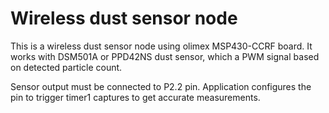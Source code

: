 Wireless dust sensor node
=========================

This is a wireless dust sensor node using
olimex MSP430-CCRF board. It works with
DSM501A or PPD42NS dust sensor, which a PWM signal
based on detected particle count.

Sensor output must be connected to P2.2 pin. Application configures
the pin to trigger timer1 captures to get accurate measurements.

